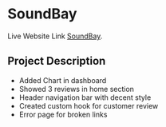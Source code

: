 # SoundBay

Live Website Link [SoundBay](https://github.com/facebook/create-react-app).

## Project Description
- Added Chart in dashboard
- Showed 3 reviews in home section
- Header navigation bar with decent style
- Created custom hook for customer review
- Error page for broken links
